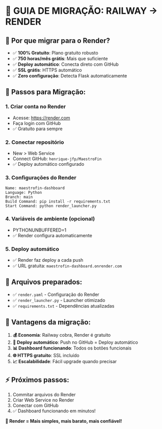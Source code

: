 # 🎨 GUIA DE MIGRAÇÃO: RAILWAY → RENDER

## 🎯 **Por que migrar para o Render?**

- ✅ **100% Gratuito**: Plano gratuito robusto
- ✅ **750 horas/mês grátis**: Mais que suficiente
- ✅ **Deploy automático**: Conecta direto com GitHub
- ✅ **SSL grátis**: HTTPS automático
- ✅ **Zero configuração**: Detecta Flask automaticamente

## 🚀 **Passos para Migração:**

### 1. **Criar conta no Render**
   - Acesse: https://render.com
   - Faça login com GitHub
   - ✅ Gratuito para sempre

### 2. **Conectar repositório**
   - New > Web Service
   - Connect GitHub: `henrique-jfp/MaestroFin`
   - ✅ Deploy automático configurado

### 3. **Configurações do Render**
   ```
   Name: maestrofin-dashboard
   Language: Python
   Branch: main
   Build Command: pip install -r requirements.txt  
   Start Command: python render_launcher.py
   ```

### 4. **Variáveis de ambiente** (opcional)
   - PYTHONUNBUFFERED=1
   - ✅ Render configura automaticamente

### 5. **Deploy automático**
   - ✅ Render faz deploy a cada push
   - ✅ URL gratuita: `maestrofin-dashboard.onrender.com`

## 🔧 **Arquivos preparados:**

- ✅ `render.yaml` - Configuração do Render
- ✅ `render_launcher.py` - Launcher otimizado  
- ✅ `requirements.txt` - Dependências atualizadas

## 🎉 **Vantagens da migração:**

1. **💰 Economia**: Railway cobra, Render é gratuito
2. **🔄 Deploy automático**: Push no GitHub = Deploy automático
3. **📊 Dashboard funcionando**: Todos os botões funcionais
4. **🌐 HTTPS gratuito**: SSL incluído
5. **📈 Escalabilidade**: Fácil upgrade quando precisar

## ⚡ **Próximos passos:**

1. Commitar arquivos do Render
2. Criar Web Service no Render  
3. Conectar com GitHub
4. ✅ Dashboard funcionando em minutos!

**🎨 Render = Mais simples, mais barato, mais confiável!**

